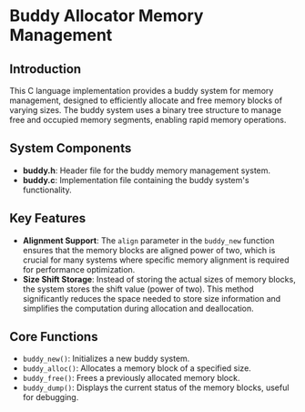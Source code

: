 # Buddy Allocator Memory Management

## Introduction
This C language implementation provides a buddy system for memory management, designed to efficiently allocate and free memory blocks of varying sizes. The buddy system uses a binary tree structure to manage free and occupied memory segments, enabling rapid memory operations.

## System Components
- **buddy.h**: Header file for the buddy memory management system.
- **buddy.c**: Implementation file containing the buddy system's functionality.

## Key Features
- **Alignment Support**: The `align` parameter in the `buddy_new` function ensures that the memory blocks are aligned power of two, which is crucial for many systems where specific memory alignment is required for performance optimization.
- **Size Shift Storage**: Instead of storing the actual sizes of memory blocks, the system stores the shift value (power of two). This method significantly reduces the space needed to store size information and simplifies the computation during allocation and deallocation.

## Core Functions
- `buddy_new()`: Initializes a new buddy system.
- `buddy_alloc()`: Allocates a memory block of a specified size.
- `buddy_free()`: Frees a previously allocated memory block.
- `buddy_dump()`: Displays the current status of the memory blocks, useful for debugging.
